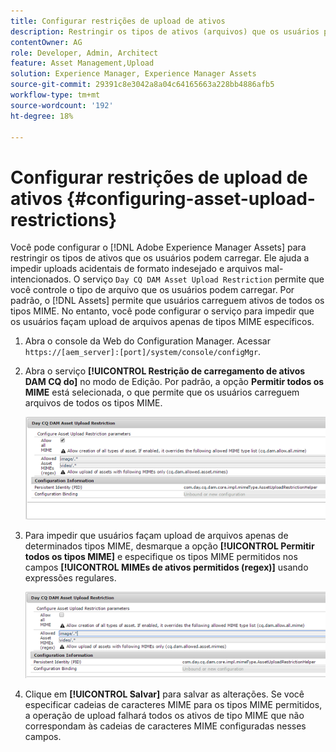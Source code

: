 ```yaml
---
title: Configurar restrições de upload de ativos
description: Restringir os tipos de ativos (arquivos) que os usuários podem fazer upload
contentOwner: AG
role: Developer, Admin, Architect
feature: Asset Management,Upload
solution: Experience Manager, Experience Manager Assets
source-git-commit: 29391c8e3042a8a04c64165663a228bb4886afb5
workflow-type: tm+mt
source-wordcount: '192'
ht-degree: 18%

---
```


# Configurar restrições de upload de ativos {#configuring-asset-upload-restrictions}

Você pode configurar o [!DNL Adobe Experience Manager Assets] para restringir os tipos de ativos que os usuários podem carregar. Ele ajuda a impedir uploads acidentais de formato indesejado e arquivos mal-intencionados. O serviço `Day CQ DAM Asset Upload Restriction` permite que você controle o tipo de arquivo que os usuários podem carregar. Por padrão, o [!DNL Assets] permite que usuários carreguem ativos de todos os tipos MIME. No entanto, você pode configurar o serviço para impedir que os usuários façam upload de arquivos apenas de tipos MIME específicos.

1. Abra o console da Web do Configuration Manager. Acessar `https://[aem_server]:[port]/system/console/configMgr`.
1. Abra o serviço **[!UICONTROL Restrição de carregamento de ativos DAM CQ do]** no modo de Edição. Por padrão, a opção **Permitir todos os MIME** está selecionada, o que permite que os usuários carreguem arquivos de todos os tipos MIME.

   ![chlimage_1-378](assets/chlimage_1-378.png)

1. Para impedir que usuários façam upload de arquivos apenas de determinados tipos MIME, desmarque a opção **[!UICONTROL Permitir todos os tipos MIME]** e especifique os tipos MIME permitidos nos campos **[!UICONTROL MIMEs de ativos permitidos (regex)]** usando expressões regulares.

   ![chlimage_1-379](assets/chlimage_1-379.png)

1. Clique em **[!UICONTROL Salvar]** para salvar as alterações. Se você especificar cadeias de caracteres MIME para os tipos MIME permitidos, a operação de upload falhará todos os ativos de tipo MIME que não correspondam às cadeias de caracteres MIME configuradas nesses campos.
